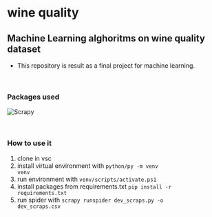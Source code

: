 # wine quality

## Machine Learning alghoritms on wine quality dataset

- This repository is result as a final project for machine learning.

<br>

### Packages used

![Scrapy](https://img.shields.io/badge/Scrapy-v2.5.1-blue)

<br>

### How to use it

1. clone in vsc
2. install virtual environment with <code>python/py -m venv venv</code>
3. run environment with <code>venv/scripts/activate.ps1</code>
4. install packages from requirements.txt <code>pip install -r requirements.txt</code>
5. run spider with <code>scrapy runspider dev_scraps.py -o dev_scraps.csv</code>